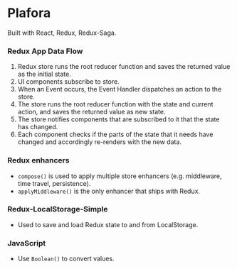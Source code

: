 # Plafora

Built with React, Redux, Redux-Saga.

### Redux App Data Flow
1. Redux store runs the root reducer function and saves the returned value as the initial state.
2. UI components subscribe to store.
3. When an Event occurs, the Event Handler dispatches an action to the store.
4. The store runs the root reducer function with the state and current action, and saves the returned value as new state.
5. The store notifies components that are subscribed to it that the state has changed.
6. Each component checks if the parts of the state that it needs have changed and accordingly re-renders with the new data.

### Redux enhancers
* `compose()` is used to apply multiple store enhancers (e.g. middleware, time 
    travel, persistence). 
* `applyMiddleware()` is the only enhancer that ships with Redux.

### Redux-LocalStorage-Simple 
* Used to save and load Redux state to and from LocalStorage.

### JavaScript 
* Use `Boolean()` to convert values.
